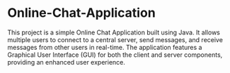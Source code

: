# Online-Chat-Application
This project is a simple Online Chat Application built using Java. It allows multiple users to connect to a central server, send messages, and receive messages from other users in real-time. The application features a Graphical User Interface (GUI) for both the client and server components, providing an enhanced user experience.
